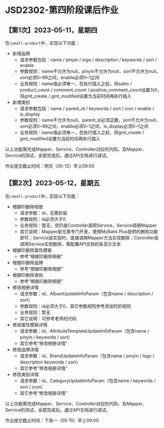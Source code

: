 # JSD2302-第四阶段课后作业

## 【第1次】2023-05-11，星期四

在`csmall-product`中，实现以下功能：

- 新增品牌
  - 请求参数包括：name / pinyin / logo / description / keywords / sort / enable
  - 参数规则：name不允许为null，pinyin不允许为null，sort不允许为null，sort必须0~99之间，enable必须0~1之间
  - 业务规则：name值必须唯一，在执行插入之前，将sales / product_count / comment_count / positive_comment_count设置为0，将gmt_create / gmt_modified设置为当前时间再执行插入
- 新增类别
  - 请求参数包括：name / parent_id / keywords / sort / icon / enable / is_display
  - 参数规则：name不允许为null，parent_id必须正数，sort不允许为null，sort必须0~99之间，enable必须0~1之间，is_display必须0~1之间
  - 业务规则：name值必须唯一，在执行插入之前，将gmt_create / gmt_modified设置为当前时间再执行插入

以上功能需完成Mapper、Service、Controller对应的代码，及Mapper、Service的测试，全部完成后，通过API文档进行调试。

作业提交截止时间：明天（05-12）早上09:00

## 【第2次】2023-05-12，星期五

在`csmall-product`中，实现以下功能：

- 根据ID删除相册
  - 请求参数：id，无需封装
  - 参数规则：id必须大于0
  - 业务规则：暂无，但仍是Controller调用Service，Service调用Mapper
  - 其它说明：Mapper层无需专门开发，使用MyBatis Plus提供的删除功能即可；Service层实现时，直接调用Mapper方法实现删除；Controller层调用Service实现删除，需配置API文档的各显示文本
- 根据ID删除属性模板
  - 参考“根据ID删除相册”
- 根据ID删除品牌
  - 参考“根据ID删除相册”
- 根据ID删除类别
  - 参考“根据ID删除相册”
- 修改相册详情
  - 请求参数：id，AlbumUpdateInfoParam（包含name / description / sort）
  - 参数规则：id必须大于0，其它参数规则参考添加时的规则
  - 业务规则：暂无
  - 其它说明：可参考老师的代码
- 修改属性模板详情
  - 请求参数：id，AttributeTemplateUpdateInfoParam（包含name / pinyin / keywords / sort）
  - 其它参考“修改相册详情”
- 修改品牌详情
  - 请求参数：id，BrandUpdateInfoParam（包含name / pinyin / logo / description keywords / sort）
  - 其它参考“修改相册详情”
- 修改类别详情
  - 请求参数：id，CategoryUpdateInfoParam（包含name / keywords / sort / icon）
  - 其它参考“修改相册详情”

以上功能需完成Mapper、Service、Controller对应的代码，及Mapper、Service的测试，全部完成后，通过API文档进行调试。

作业提交截止时间：下周一（05-15）早上09:00